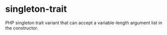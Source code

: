 # singleton-trait
PHP singleton trait variant that can accept a variable-length argument list in the constructor.
